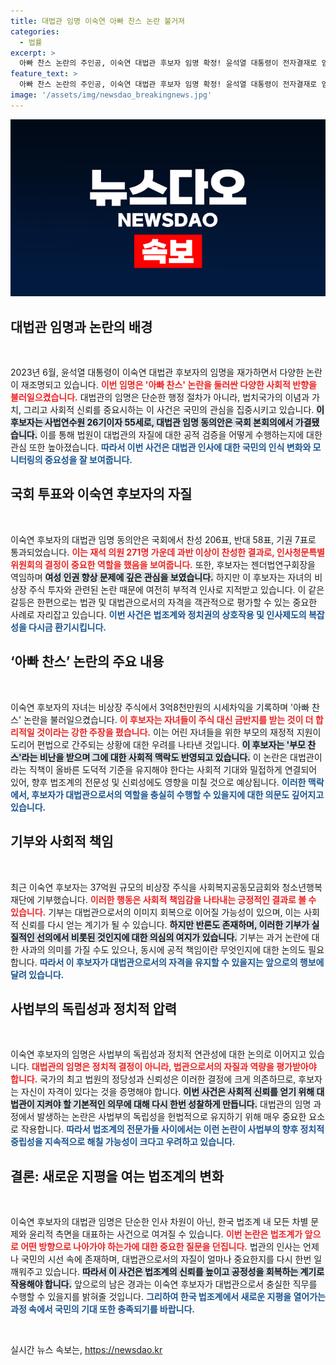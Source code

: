 ```yaml
---
title: 대법관 임명 이숙연 아빠 찬스 논란 불거져
categories:
  - 법률
excerpt: >
  아빠 찬스 논란의 주인공, 이숙연 대법관 후보자 임명 확정! 윤석열 대통령이 전자결재로 임명을 재가하며 여전히 뜨거운 이슈가 되고 있다. 논란의 중심을 지나며 과연 이 후보자는 어떤 법적 판단을 내려줄 것인가? 클릭해서 자세히 알아보세요!
feature_text: >
  아빠 찬스 논란의 주인공, 이숙연 대법관 후보자 임명 확정! 윤석열 대통령이 전자결재로 임명을 재가하며 여전히 뜨거운 이슈가 되고 있다. 논란의 중심을 지나며 과연 이 후보자는 어떤 법적 판단을 내려줄 것인가? 클릭해서 자세히 알아보세요!
image: '/assets/img/newsdao_breakingnews.jpg'
---
```


<p><img src="/assets/img/newsdao_breakingnews.jpg" alt="implanttips 속보" /></p>

<h2 data-ke-size="size26">대법관 임명과 논란의 배경</h2>

<p data-ke-size="size16">&nbsp;</p>

<p>2023년 6월, 윤석열 대통령이 이숙연 대법관 후보자의 임명을 재가하면서 다양한 논란이 재조명되고 있습니다. <b><span style="color: #ee2323;">이번 임명은 '아빠 찬스' 논란을 둘러싼 다양한 사회적 반향을 불러일으켰습니다.</span></b> 대법관의 임명은 단순한 행정 절차가 아니라, 법치국가의 이념과 가치, 그리고 사회적 신뢰를 중요시하는 이 사건은 국민의 관심을 집중시키고 있습니다. <b><span style="background-color: #21538527;">이 후보자는 사법연수원 26기이자 55세로, 대법관 임명 동의안은 국회 본회의에서 가결됐습니다.</span></b> 이를 통해 법원이 대법관의 자질에 대한 공적 검증을 어떻게 수행하는지에 대한 관심 또한 높아졌습니다. <b><span style="color: #1a5490;">따라서 이번 사건은 대법관 인사에 대한 국민의 인식 변화와 모니터링의 중요성을 잘 보여줍니다.</span></b></p>

<h2 data-ke-size="size26">국회 투표와 이숙연 후보자의 자질</h2>

<p data-ke-size="size16">&nbsp;</p>

<p>이숙연 후보자의 대법관 임명 동의안은 국회에서 찬성 206표, 반대 58표, 기권 7표로 통과되었습니다. <b><span style="color: #ee2323;">이는 재석 의원 271명 가운데 과반 이상이 찬성한 결과로, 인사청문특별위원회의 결정이 중요한 역할을 했음을 보여줍니다.</span></b> 또한, 후보자는 젠더법연구회장을 역임하며 <b><span style="background-color: #21538527;">여성 인권 향상 문제에 깊은 관심을 보였습니다.</span></b> 하지만 이 후보자는 자녀의 비상장 주식 투자와 관련된 논란 때문에 여전히 부적격 인사로 지적받고 있습니다. 이 같은 갈등은 한편으로는 법관 및 대법관으로서의 자격을 객관적으로 평가할 수 있는 중요한 사례로 자리잡고 있습니다. <b><span style="color: #1a5490;">이번 사건은 법조계와 정치권의 상호작용 및 인사제도의 복잡성을 다시금 환기시킵니다.</span></b></p>

<h2 data-ke-size="size26">‘아빠 찬스’ 논란의 주요 내용</h2>

<p data-ke-size="size16">&nbsp;</p>

<p>이숙연 후보자의 자녀는 비상장 주식에서 3억8천만원의 시세차익을 기록하며 '아빠 찬스' 논란을 불러일으켰습니다. <b><span style="color: #ee2323;">이 후보자는 자녀들이 주식 대신 금반지를 받는 것이 더 합리적일 것이라는 강한 주장을 폈습니다.</span></b> 이는 어린 자녀들을 위한 부모의 재정적 지원이 도리어 편법으로 간주되는 상황에 대한 우려를 나타낸 것입니다. <b><span style="background-color: #21538527;">이 후보자는 '부모 찬스'라는 비난을 받으며 그에 대한 사회적 맥락도 반영되고 있습니다.</span></b> 이 논란은 대법관이라는 직책이 올바른 도덕적 기준을 유지해야 한다는 사회적 기대와 밀접하게 연결되어 있어, 향후 법조계의 전문성 및 신뢰성에도 영향을 미칠 것으로 예상됩니다.  <b><span style="color: #1a5490;">이러한 맥락에서, 후보자가 대법관으로서의 역할을 충실히 수행할 수 있을지에 대한 의문도 깊어지고 있습니다.</span></b></p>

<h2 data-ke-size="size26">기부와 사회적 책임</h2>

<p data-ke-size="size16">&nbsp;</p>

<p>최근 이숙연 후보자는 37억원 규모의 비상장 주식을 사회복지공동모금회와 청소년행복재단에 기부했습니다. <b><span style="color: #ee2323;">이러한 행동은 사회적 책임감을 나타내는 긍정적인 결과로 볼 수 있습니다.</span></b> 기부는 대법관으로서의 이미지 회복으로 이어질 가능성이 있으며, 이는 사회적 신뢰를 다시 얻는 계기가 될 수 있습니다. <b><span style="background-color: #21538527;">하지만 반론도 존재하며, 이러한 기부가 실질적인 선의에서 비롯된 것인지에 대한 의심의 여지가 있습니다.</span></b> 기부는 과거 논란에 대한 사과의 의미를 가질 수도 있으나, 동시에 공적 책임이란 무엇인지에 대한 논의도 필요합니다. <b><span style="color: #1a5490;">따라서 이 후보자가 대법관으로서의 자격을 유지할 수 있을지는 앞으로의 행보에 달려 있습니다.</span></b></p>

<h2 data-ke-size="size26">사법부의 독립성과 정치적 압력</h2>

<p data-ke-size="size16">&nbsp;</p>

<p>이숙연 후보자의 임명은 사법부의 독립성과 정치적 연관성에 대한 논의로 이어지고 있습니다. <b><span style="color: #ee2323;">대법관의 임명은 정치적 결정이 아니라, 법관으로서의 자질과 역량을 평가받아야 합니다.</span></b> 국가의 최고 법원의 정당성과 신뢰성은 이러한 결정에 크게 의존하므로, 후보자는 자신이 자격이 있다는 것을 증명해야 합니다. <b><span style="background-color: #21538527;">이번 사건은 사회적 신뢰를 얻기 위해 대법관이 지켜야 할 기본적인 의무에 대해 다시 한번 성찰하게 만듭니다.</span></b> 대법관의 임명 과정에서 발생하는 논란은 사법부의 독립성을 헌법적으로 유지하기 위해 매우 중요한 요소로 작용합니다. <b><span style="color: #1a5490;">따라서 법조계의 전문가들 사이에서는 이런 논란이 사법부의 향후 정치적 중립성을 지속적으로 해칠 가능성이 크다고 우려하고 있습니다.</span></b></p>

<h2 data-ke-size="size26">결론: 새로운 지평을 여는 법조계의 변화</h2>

<p data-ke-size="size16">&nbsp;</p>

<p>이숙연 후보자의 대법관 임명은 단순한 인사 차원이 아닌, 한국 법조계 내 모든 차별 문제와 윤리적 측면을 대표하는 사건으로 여겨질 수 있습니다. <b><span style="color: #ee2323;">이번 논란은 법조계가 앞으로 어떤 방향으로 나아가야 하는가에 대한 중요한 질문을 던집니다.</span></b> 법관의 인사는 언제나 국민의 시선 속에 존재하며, 대법관으로서의 자질이 얼마나 중요한지를 다시 한번 일깨워주고 있습니다. <b><span style="background-color: #21538527;">따라서 이 사건은 법조계의 신뢰를 높이고 공정성을 회복하는 계기로 작용해야 합니다.</span></b> 앞으로의 남은 경과는 이숙연 후보자가 대법관으로서 충실한 직무를 수행할 수 있을지를 밝혀줄 것입니다. <b><span style="color: #1a5490;">그리하여 한국 법조계에서 새로운 지평을 열어가는 과정 속에서 국민의 기대 또한 충족되기를 바랍니다.</span></b></p>

<p data-ke-size="size16">&nbsp;</p>
실시간 뉴스 속보는, <a href="https://newsdao.kr" rel="dofollow">https://newsdao.kr</a>


